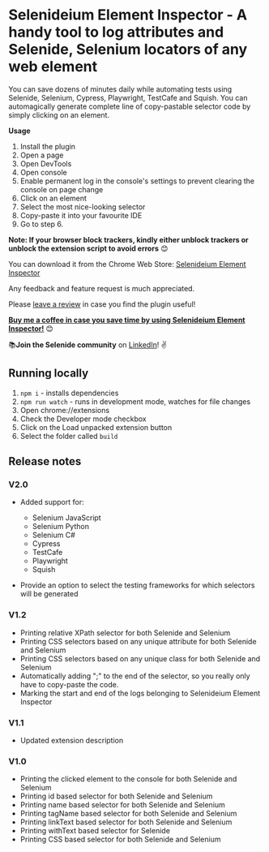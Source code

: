 # Selenideium Element Inspector - A handy tool to log attributes and Selenide, Selenium locators of any web element

You can save dozens of minutes daily while automating tests using Selenide, Selenium, Cypress, Playwright, TestCafe and Squish. You can automagically generate complete line of copy-pastable selector code by simply clicking on an element.

**Usage**

1. Install the plugin
2. Open a page
3. Open DevTools
4. Open console
5. Enable permanent log in the console's settings to prevent clearing the console on page change
6. Click on an element
7. Select the most nice-looking selector
8. Copy-paste it into your favourite IDE
9. Go to step 6.

**Note: If your browser block trackers, kindly either unblock trackers or unblock the extension script to avoid errors** 😊

You can download it from the Chrome Web Store: [Selenideium Element Inspector](https://chrome.google.com/webstore/detail/selenideium-element-inspe/mgfhljklijclnfeglclagdeoiknnmnda)

Any feedback and feature request is much appreciated.

Please [leave a review](https://chrome.google.com/webstore/detail/selenideium-element-inspe/mgfhljklijclnfeglclagdeoiknnmnda) in case you find the plugin useful!

[**Buy me a coffee in case you save time by using Selenideium Element Inspector!**](https://buymeacoffee.com/mikiszeles) 😊

📚**Join the Selenide community** on [LinkedIn](https://www.linkedin.com/groups/9154550/)! ✌

## Running locally

1. `npm i` - installs dependencies
2. `npm run watch` - runs in development mode, watches for file changes
3. Open chrome://extensions
4. Check the Developer mode checkbox
5. Click on the Load unpacked extension button
6. Select the folder called `build`

## Release notes

### V2.0

- Added support for:

  - Selenium JavaScript
  - Selenium Python
  - Selenium C#
  - Cypress
  - TestCafe
  - Playwright
  - Squish

- Provide an option to select the testing frameworks for which selectors will be generated

### V1.2

- Printing relative XPath selector for both Selenide and Selenium
- Printing CSS selectors based on any unique attribute for both Selenide and Selenium
- Printing CSS selectors based on any unique class for both Selenide and Selenium
- Automatically adding ";" to the end of the selector, so you really only have to copy-paste the code.
- Marking the start and end of the logs belonging to Selenideium Element Inspector

### V1.1

- Updated extension description

### V1.0

- Printing the clicked element to the console for both Selenide and Selenium
- Printing id based selector for both Selenide and Selenium
- Printing name based selector for both Selenide and Selenium
- Printing tagName based selector for both Selenide and Selenium
- Printing linkText based selector for both Selenide and Selenium
- Printing withText based selector for Selenide
- Printing CSS based selector for both Selenide and Selenium
